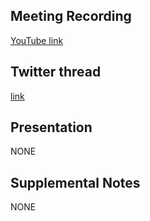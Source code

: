 ## Meeting Recording

[YouTube link](https://www.youtube.com/watch?v=BIO-UgX3A2k)

## Twitter thread

[link](https://twitter.com/Orthogonal_Lab/status/1388583664469041152)

## Presentation

NONE   

## Supplemental Notes

NONE
